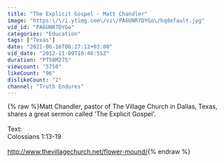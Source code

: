 ```yaml
---
title: "The Explicit Gospel - Matt Chandler"
image: "https:\/\/i.ytimg.com\/vi\/PA6UNR7DYGo\/hqdefault.jpg"
vid_id: "PA6UNR7DYGo"
categories: "Education"
tags: ["Texas"]
date: "2021-06-16T00:27:12+03:00"
vid_date: "2012-11-09T16:46:55Z"
duration: "PT58M27S"
viewcount: "5758"
likeCount: "96"
dislikeCount: "2"
channel: "Truth Endures"
---
```

{% raw %}Matt Chandler, pastor of The Village Church in Dallas, Texas, shares a great sermon called 'The Explicit Gospel'. <br /><br />Text: <br />Colossians 1:13-19<br /><br /><a rel="nofollow" target="blank" href="http://www.thevillagechurch.net/flower-mound/">http://www.thevillagechurch.net/flower-mound/</a>{% endraw %}
